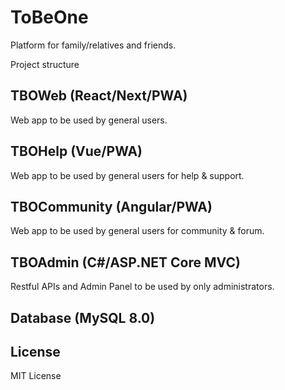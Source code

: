 # ToBeOne
Platform for family/relatives and friends.

Project structure

## TBOWeb (React/Next/PWA)
Web app to be used by general users.

## TBOHelp (Vue/PWA)
Web app to be used by general users for help & support.

## TBOCommunity (Angular/PWA)
Web app to be used by general users for community & forum.

## TBOAdmin (C#/ASP.NET Core MVC)
Restful APIs and Admin Panel to be used by only administrators.

## Database (MySQL 8.0)

## License
MIT License
